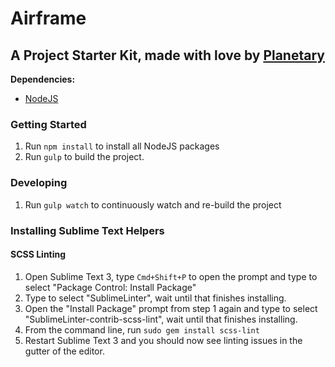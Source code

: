 # Airframe
## A Project Starter Kit, made with love by [Planetary](http://planetary.io)

**Dependencies:**
- [NodeJS](http://nodejs.org/)

### Getting Started
1. Run `npm install` to install all NodeJS packages
2. Run `gulp` to build the project.

### Developing
1. Run `gulp watch` to continuously watch and re-build the project

### Installing Sublime Text Helpers

#### SCSS Linting

1. Open Sublime Text 3, type `Cmd+Shift+P` to open the prompt and type to select "Package Control: Install Package"
2. Type to select "SublimeLinter", wait until that finishes installing.
3. Open the "Install Package" prompt from step 1 again and type to select "SublimeLinter-contrib-scss-lint", wait until that finishes installing.
4. From the command line, run `sudo gem install scss-lint`
4. Restart Sublime Text 3 and you should now see linting issues in the gutter of the editor.
